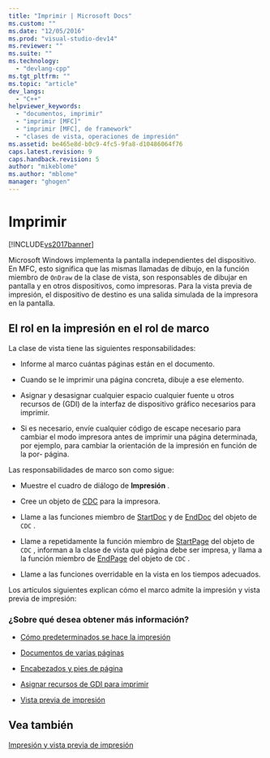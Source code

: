 ```yaml
---
title: "Imprimir | Microsoft Docs"
ms.custom: ""
ms.date: "12/05/2016"
ms.prod: "visual-studio-dev14"
ms.reviewer: ""
ms.suite: ""
ms.technology: 
  - "devlang-cpp"
ms.tgt_pltfrm: ""
ms.topic: "article"
dev_langs: 
  - "C++"
helpviewer_keywords: 
  - "documentos, imprimir"
  - "imprimir [MFC]"
  - "imprimir [MFC], de framework"
  - "clases de vista, operaciones de impresión"
ms.assetid: be465e8d-b0c9-4fc5-9fa8-d10486064f76
caps.latest.revision: 9
caps.handback.revision: 5
author: "mikeblome"
ms.author: "mblome"
manager: "ghogen"
---
```

# Imprimir
[!INCLUDE[vs2017banner](../assembler/inline/includes/vs2017banner.md)]

Microsoft Windows implementa la pantalla independientes del dispositivo.  En MFC, esto significa que las mismas llamadas de dibujo, en la función miembro de `OnDraw` de la clase de vista, son responsables de dibujar en pantalla y en otros dispositivos, como impresoras.  Para la vista previa de impresión, el dispositivo de destino es una salida simulada de la impresora en la pantalla.  
  
##  <a name="_core_your_role_in_printing_vs.._the_framework.92.s_role"></a> El rol en la impresión en el rol de marco  
 La clase de vista tiene las siguientes responsabilidades:  
  
-   Informe al marco cuántas páginas están en el documento.  
  
-   Cuando se le imprimir una página concreta, dibuje a ese elemento.  
  
-   Asignar y desasignar cualquier espacio cualquier fuente u otros recursos de \(GDI\) de la interfaz de dispositivo gráfico necesarios para imprimir.  
  
-   Si es necesario, envíe cualquier código de escape necesario para cambiar el modo impresora antes de imprimir una página determinada, por ejemplo, para cambiar la orientación de la impresión en función de la por\- página.  
  
 Las responsabilidades de marco son como sigue:  
  
-   Muestre el cuadro de diálogo de **Impresión** .  
  
-   Cree un objeto de [CDC](../mfc/reference/cdc-class.md) para la impresora.  
  
-   Llame a las funciones miembro de [StartDoc](../Topic/CDC::StartDoc.md) y de [EndDoc](../Topic/CDC::EndDoc.md) del objeto de `CDC` .  
  
-   Llame a repetidamente la función miembro de [StartPage](../Topic/CDC::StartPage.md) del objeto de `CDC` , informan a la clase de vista qué página debe ser impresa, y llama a la función miembro de [EndPage](../Topic/CDC::EndPage.md) del objeto de `CDC` .  
  
-   Llame a las funciones overridable en la vista en los tiempos adecuados.  
  
 Los artículos siguientes explican cómo el marco admite la impresión y vista previa de impresión:  
  
### ¿Sobre qué desea obtener más información?  
  
-   [Cómo predeterminados se hace la impresión](../mfc/how-default-printing-is-done.md)  
  
-   [Documentos de varias páginas](../mfc/multipage-documents.md)  
  
-   [Encabezados y pies de página](../mfc/headers-and-footers.md)  
  
-   [Asignar recursos de GDI para imprimir](../mfc/allocating-gdi-resources.md)  
  
-   [Vista previa de impresión](../mfc/print-preview-architecture.md)  
  
## Vea también  
 [Impresión y vista previa de impresión](../mfc/printing-and-print-preview.md)